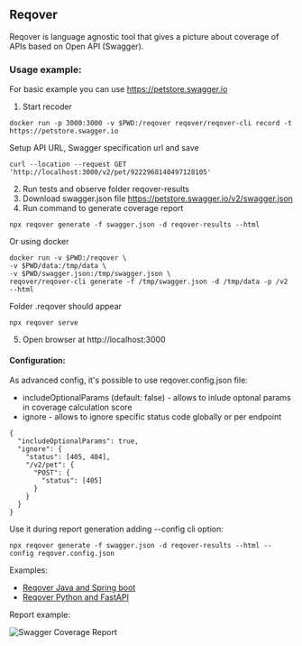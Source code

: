 ## Reqover

Reqover is language agnostic tool that gives a picture about coverage of APIs based on Open API (Swagger).

### Usage example:

For basic example you can use https://petstore.swagger.io

1. Start recoder
```
docker run -p 3000:3000 -v $PWD:/reqover reqover/reqover-cli record -t https://petstore.swagger.io
```

Setup API URL, Swagger specification url and save

```
curl --location --request GET 'http://localhost:3000/v2/pet/9222968140497128105'
```

2. Run tests and observe folder reqover-results
3. Download swagger.json file https://petstore.swagger.io/v2/swagger.json
4. Run command to generate coverage report

```
npx reqover generate -f swagger.json -d reqover-results --html
```
Or using docker

```
docker run -v $PWD:/reqover \
-v $PWD/data:/tmp/data \
-v $PWD/swagger.json:/tmp/swagger.json \
reqover/reqover-cli generate -f /tmp/swagger.json -d /tmp/data -p /v2 --html 
```

Folder .reqover should appear

```
npx reqover serve
```

5. Open browser at http://localhost:3000

#### Configuration:

As advanced config, it's possible to use reqover.config.json file:

- includeOptionalParams (default: false) - allows to inlude optonal params in coverage calculation score
- ignore - allows to ignore specific status code globally or per endpoint

```
{
  "includeOptionalParams": true,
  "ignore": {
    "status": [405, 404],
    "/v2/pet": {
      "POST": {
        "status": [405]
      }
    }
  }
}
```

Use it during report generation adding --config cli option:

```
npx reqover generate -f swagger.json -d reqover-results --html --config reqover.config.json
```

Examples:

- [Reqover Java and Spring boot](https://github.com/reqover/reqover-spring-boot)
- [Reqover Python and FastAPI](https://github.com/reqover/reqover-fast-api)

Report example:

![Swagger Coverage Report](.github/cov.png)
